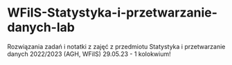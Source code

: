 # WFiIS-Statystyka-i-przetwarzanie-danych-lab
Rozwiązania zadań i notatki z zajęć z przedmiotu  Statystyka i przetwarzanie danych 2022/2023 (AGH, WFiIS)
29.05.23 - 1 kolokwium!
